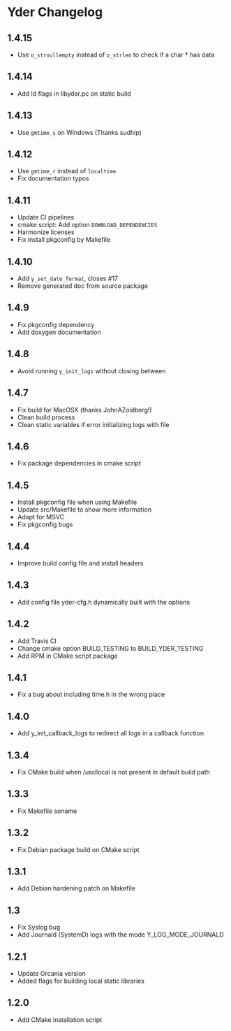 # Yder Changelog

## 1.4.15

- Use `o_strnullempty` instead of `o_strlen` to check if a char * has data

## 1.4.14

- Add ld flags in libyder.pc on static build

## 1.4.13

- Use `gmtime_s` on Windows (Thanks sudhip)

## 1.4.12

- Use `gmtime_r` instead of `localtime`
- Fix documentation typos

## 1.4.11

- Update CI pipelines
- cmake script: Add option `DOWNLOAD_DEPENDENCIES`
- Harmonize licenses
- Fix install pkgconfig by Makefile

## 1.4.10

- Add `y_set_date_format`, closes #17
- Remove generated doc from source package

## 1.4.9

- Fix pkgconfig dependency
- Add doxygen documentation

## 1.4.8

- Avoid running `y_init_logs` without closing between

## 1.4.7

- Fix build for MacOSX (thanks JohnAZoidberg!)
- Clean build process
- Clean static variables if error initializing logs with file

## 1.4.6

- Fix package dependencies in cmake script

## 1.4.5

- Install pkgconfig file when using Makefile
- Update src/Makefile to show more information
- Adapt for MSVC
- Fix pkgconfig bugs

## 1.4.4

- Improve build config file and install headers

## 1.4.3

- Add config file yder-cfg.h dynamically built with the options

## 1.4.2

- Add Travis CI
- Change cmake option BUILD_TESTING to BUILD_YDER_TESTING
- Add RPM in CMake script package

## 1.4.1

- Fix a bug about including time.h in the wrong place

## 1.4.0

- Add y_init_callback_logs to redirect all logs in a callback function

## 1.3.4

- Fix CMake build when /usr/local is not present in default build path

## 1.3.3

- Fix Makefile soname

## 1.3.2

- Fix Debian package build on CMake script

## 1.3.1

- Add Debian hardening patch on Makefile

## 1.3

- Fix Syslog bug
- Add Journald (SystemD) logs with the mode Y_LOG_MODE_JOURNALD

## 1.2.1

- Update Orcania version
- Added flags for building local static libraries

## 1.2.0

- Add CMake installation script
